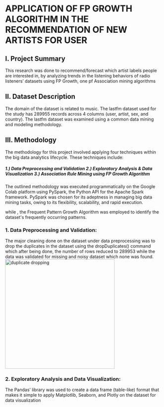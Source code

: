 # APPLICATION OF FP GROWTH ALGORITHM IN THE RECOMMENDATION OF NEW ARTISTS FOR USER

## I. Project Summary
This research was done to recommend/forecast which artist labels people are interested in, by analyzing trends in the listening behaviors of radio listeners’ datasets using FP Growth, one pf Association mining algorithms

## II. Dataset Description
The domain of the dataset is related to music. The lastfm dataset used for the study has 289955 records across 4 columns (user, artist, sex, and country). The lastfm dataset was examined using a common data mining and modeling methodology. 

## III. Methodology
The methodology for this project involved applying four techniques within the big data analytics lifecycle. These techniques include: 
##### 1.) Data Preprocessing and Validation 2.) Exploratory Analysis & Data Visualization 3.) Association Rule Mining using FP Growth Algorithm 

The outlined methodology was executed programmatically on the Google Colab platform using PySpark, the Python API for the Apache Spark framework. PySpark was chosen for its adeptness in managing big data mining tasks, owing to its flexibility, scalability, and rapid execution.

while , the Frequent Pattern Growth Algorithm was employed to identify the dataset's frequently occurring patterns.

### 1. Data Preprocessing and Validation: 
The major cleaning done on the dataset under data preprocessing was to drop the duplicates in the dataset using the dropDuplicates() command which after being done, the number of rows reduced to 289953 while the data was validated for missing and noisy dataset which none was found.
<img width="353" alt="duplicate dropping" src="https://github.com/Anthonyomowumi/Big-Data-repo/assets/93340041/87e9be4a-558b-4dcd-bd31-b6e0e5e9686d">



### 2. Exploratory Analysis and Data Visualization: 
The Pandas’ library was used to create a data frame (table-like) format that makes it simple to apply Matplotlib, Seaborn, and Plotly on the dataset for data visualization

